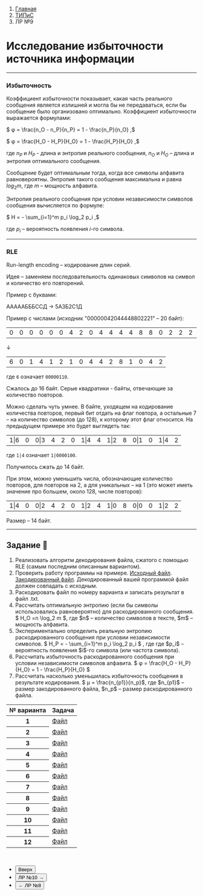 <ol class="breadcrumb">
  <li class="breadcrumb-item"><a href="{{ site.baseurl }}">Главная</a></li>
  <li class="breadcrumb-item"><a href="{{ site.baseurl }}/TIPiS/index.html">ТИПиС</a></li>
  <li class="breadcrumb-item active">ЛР №9</li>
</ol>

<nav>
  <ul></ul>
</nav>

# Исследование избыточности источника информации

___

### Избыточность 

Коэффициент избыточности показывает, какая часть реального сообщения является излишней и могла бы не передаваться, если бы сообщение было организовано оптимально. Коэффициент избыточности выражается формулами: 

$ φ = \frac{n_O - n_P}{n_P} = 1 - \frac{n_P}{n_O} ,$

$ φ = \frac{H_O - H_P}{H_O} = 1 - \frac{H_P}{H_O} ,$

где $n_P$ и $H_P$ - длина и энтропия реального сообщения, $n_O$ и $H_O$ – длина и энтропия оптимального сообщения.

Сообщение будет оптимальным тогда, когда все символы алфавита равновероятны.
Энтропия такого сообщения максимальна и равна $log_2m$, где $m$ – мощность алфавита.

Энтропия реального сообщения при условии независимости символов сообщения вычисляется по формуле:

$ H = - \sum_{i=1}^m p_i \log_2 p_i ,$

где $p_i$ – вероятность появления $i$-го символа. 

___

### RLE

Run-length encoding – кодирование длин серий.

Идея – заменяем последовательность одинаковых символов на символ и количество его повторений.

Пример с буквами:

АААААБББССД → 5А3Б2С1Д

Пример с числами (исходник "00000042044448802221" – 20 байт):

<div class="table-responsive">
<table class="table table-bordered">
  <tbody>
    <td>0</td>
    <td>0</td>
    <td>0</td>
    <td>0</td>
    <td>0</td>
    <td>0</td>
    <td>4</td>
    <td>2</td>
    <td>0</td>
    <td>4</td>
    <td>4</td>
    <td>4</td>
    <td>4</td>
    <td>8</td>
    <td>8</td>
    <td>0</td>
    <td>2</td>
    <td>2</td>
    <td>2</td>
    <td>2</td>
  </tbody>
</table>
</div>

↓

<div class="table-responsive">
<table class="table table-bordered">
  <tbody>
    <td class="table-active">6</td>
    <td>0</td>
    <td class="table-active">1</td>
    <td>4</td>
    <td class="table-active">1</td>
    <td>2</td>
    <td class="table-active">1</td>
    <td>0</td>
    <td class="table-active">4</td>
    <td>4</td>
    <td class="table-active">2</td>
    <td>8</td>
    <td class="table-active">1</td>
    <td>0</td>
    <td class="table-active">4</td>
    <td>2</td>
  </tbody>
</table>
</div>

где ```6``` означает ```00000110```.

Сжалось до 16 байт. Серые квадратики - байты, отвечающие за количество повторов.

Можно сделать чуть умнее. В байте, уходящем на кодирование количества повторов, первый бит отдать на флаг повтора, а остальные 7 – на количество символов (до 128), к которому этот флаг относится. На предыдущем примере это будет выглядеть так:

<div class="table-responsive">
<table class="table table-bordered">
  <tbody>
    <td class="table-active">1|6</td>
    <td>0</td>
    <td class="table-active">0|3</td>
    <td>4</td>
    <td>2</td>
    <td>0</td>
    <td class="table-active">1|4</td>
    <td>4</td>
    <td class="table-active">1|2</td>
    <td>8</td>
    <td class="table-active">0|1</td>
    <td>0</td>
    <td class="table-active">1|4</td>
    <td>2</td>
  </tbody>
</table>
</div>

где ```1|4``` означает ```1|0000100```.

Получилось сжать до 14 байт.

При этом, можно уменьшить числа, обозначающие количество повторов, для повторов на 2, а для уникальных – на 1 (это может иметь значение про большем, около 128, числе повторов):

<div class="table-responsive">
<table class="table table-bordered">
  <tbody>
    <td class="table-active">1|4</td>
    <td>0</td>
    <td class="table-active">0|2</td>
    <td>4</td>
    <td>2</td>
    <td>0</td>
    <td class="table-active">1|2</td>
    <td>4</td>
    <td class="table-active">1|0</td>
    <td>8</td>
    <td class="table-active">0|0</td>
    <td>0</td>
    <td class="table-active">1|2</td>
    <td>2</td>
  </tbody>
</table>
</div>

Размер – 14 байт.

___

## Задание 💾

<ol>
  <li>Реализовать алгоритм декодирования файла, сжатого с помощью RLE (самым последним описанным вариантом).</li>
  <li>Проверить работу программы на примере. <a href="{{ site.baseurl }}/files/TIPiS/rle_input.txt" download>Исходный файл</a>. <a href="{{ site.baseurl }}/files/TIPiS/rle_example.bin">Закодированный файл</a>. Декодированный вашей программой файл должен совпадать с исходным.</li>
  <li>Раскодировать файл по номеру варианта и записать результат в файл .txt.</li>
  <li>Рассчитать оптимальную энтропию (если бы символы использовались равновероятно) для раскодированного сообщения.
  $ H_O  =n \log_2  m $, где $n$ – количество символов в тексте, $m$ – мощность алфавита.
  </li>
  <li>Экспериментально определить реальную энтропию раскодированного сообщения при условии независимости символов.
  $ H_P  = - \sum_{i=1}^m p_i \log_2 p_i $ , где где $p_i$ – вероятность появления $i$-го символа (или частота символа). 
  </li>
  <li>Рассчитать избыточность раскодированного сообщения при условии независимости символов алфавита.
  $ φ = \frac{H_O - H_P}{H_O} = 1 - \frac{H_P}{H_O}  $
  </li>
  <li>Рассчитать насколько уменьшилась избыточность сообщения в результате кодирования. 
  $ μ = \frac{n_{p1}}{n_p}$, где $n_{p1}$ – размер закодированного файла, $n_p$ – размер раскодированного файла.
  </li>
</ol>

<div class="table-responsive">
<table class="table table-hover border-primary  table-bordered">
   <thead>
     <tr class="table-dark">
       <th scope="col">№ варианта</th>
       <th scope="col">Задача</th>
     </tr>
   </thead>
   <tbody>
     <tr>
       <th scope="row">1</th>
       <td><a href="{{ site.baseurl }}/files/TIPiS/rle1.bin">Файл</a></td>
     </tr>
     <tr>
       <th scope="row">2</th>
       <td><a href="{{ site.baseurl }}/files/TIPiS/rle2.bin">Файл</a></td>
     </tr>
     <tr>
       <th scope="row">3</th>
       <td><a href="{{ site.baseurl }}/files/TIPiS/rle3.bin">Файл</a></td>
     </tr>
     <tr>
       <th scope="row">4</th>
       <td><a href="{{ site.baseurl }}/files/TIPiS/rle4.bin">Файл</a></td>
     </tr>
     <tr>
       <th scope="row">5</th>
       <td><a href="{{ site.baseurl }}/files/TIPiS/rle5.bin">Файл</a></td>
     </tr>
     <tr>
       <th scope="row">6</th>
       <td><a href="{{ site.baseurl }}/files/TIPiS/rle6.bin">Файл</a></td>
     </tr>
     <tr>
       <th scope="row">7</th>
       <td><a href="{{ site.baseurl }}/files/TIPiS/rle7.bin">Файл</a></td>
     </tr>
     <tr>
       <th scope="row">8</th>
       <td><a href="{{ site.baseurl }}/files/TIPiS/rle8.bin">Файл</a></td>
     </tr>
     <tr>
       <th scope="row">9</th>
       <td><a href="{{ site.baseurl }}/files/TIPiS/rle9.bin">Файл</a></td>
     </tr>
     <tr>
       <th scope="row">10</th>
       <td><a href="{{ site.baseurl }}/files/TIPiS/rle10.bin">Файл</a></td>
     </tr>
     <tr>
       <th scope="row">11</th>
       <td><a href="{{ site.baseurl }}/files/TIPiS/rle11.bin">Файл</a></td>
     </tr>
     <tr>
       <th scope="row">12</th>
       <td><a href="{{ site.baseurl }}/files/TIPiS/rle12.bin">Файл</a></td>
     </tr>
    </tbody>
</table>
</div>

<br>

<div class="row">
  <div class="col-lg-12">
   <ul class="list-unstyled">
     <li class="float-end">
       <button type="button" class="btn btn-outline-primary" onclick="window.location.href='#исследование-избыточности-источника-информации';">Вверх</button>
     </li>
     <li  class="float-end">
       <button type="button" class="btn btn-primary" onclick="window.location.href='{{ site.baseurl }}/TIPiS/labs/lab10.html';">ЛР №10 →</button>
     </li>
     <li>
       <button type="button" class="btn btn-primary" onclick="window.location.href='{{ site.baseurl }}/TIPiS/labs/lab8.html';">← ЛР №8</button>
     </li>
   </ul>
  </div>
</div>